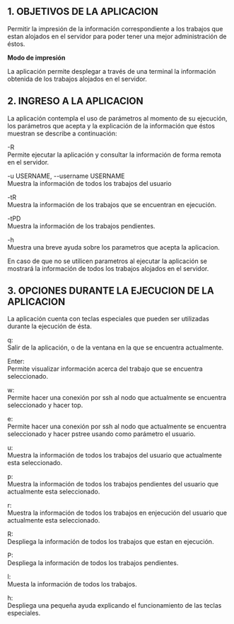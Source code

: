 
## 1. OBJETIVOS DE LA APLICACION

Permitir la impresión de la información correspondiente a los trabajos que estan alojados en el servidor para poder tener una mejor administración de éstos. 

**Modo de impresión**

La aplicación permite desplegar a través de una terminal la información obtenida de los trabajos alojados en el servidor.


## 2. INGRESO A LA APLICACION

La aplicación contempla el uso de parámetros al momento de su ejecución, los parámetros que acepta y la explicación de la información que éstos muestran se describe a continuación: 

-R  
    Permite ejecutar la aplicación y consultar la información de forma remota en el servidor.  

-u USERNAME, --username USERNAME  
    Muestra la información de todos los trabajos del usuario <USERNAME>  

-tR  
 	Muestra la información de los trabajos que se encuentran en ejecución.  

-tPD  
	Muestra la información de los trabajos pendientes.  

-h  
	Muestra una breve ayuda sobre los parametros que acepta la aplicacion.  


En caso de que no se utilicen parametros al ejecutar la aplicación se mostrará la información de todos los trabajos alojados en el servidor.  

## 3. OPCIONES DURANTE LA EJECUCION DE LA APLICACION

La aplicación cuenta con teclas especiales que pueden ser utilizadas durante la ejecución de ésta.  

q:  
	Salir de la aplicación, o de la ventana en la que se encuentra actualmente.  

Enter:  
	Permite visualizar información acerca del trabajo que se encuentra seleccionado.  

w:  
	Permite hacer una conexión por ssh al nodo que actualmente se encuentra seleccionado y hacer top.  

e:  
	Permite hacer una conexión por ssh al nodo que actualmente se encuentra seleccionado y hacer pstree usando como parámetro el usuario.  

u:  
	Muestra la información de todos los trabajos del usuario que actualmente esta seleccionado.  

p:  
	Muestra la información de todos los trabajos pendientes del usuario que actualmente esta seleccionado.  

r:  
	Muestra la información de todos los trabajos en enjecución del usuario que actualmente esta seleccionado.  

R:  
	Despliega la información de todos los trabajos que estan en ejecución.  

P:  
	Despliega la información de todos los trabajos pendientes.  

l:  
	Muesta la información de todos los trabajos.  

h:  
	Despliega una pequeña ayuda explicando el funcionamiento de las teclas especiales.  



